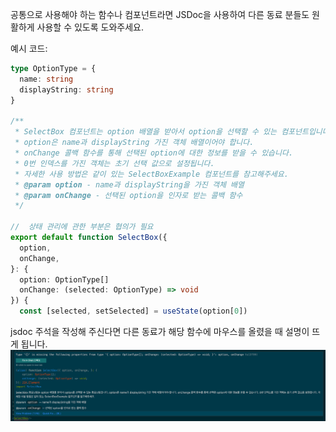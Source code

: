 공통으로 사용해야 하는 함수나 컴포넌트라면 JSDoc을 사용하여 다른 동료 분들도 원활하게 사용할 수 있도록 도와주세요.

예시 코드:
``` typescript
type OptionType = {
  name: string
  displayString: string
}

/**
 * SelectBox 컴포넌트는 option 배열을 받아서 option을 선택할 수 있는 컴포넌트입니다.
 * option은 name과 displayString 가진 객체 배열이어야 합니다.
 * onChange 콜백 함수를 통해 선택된 option에 대한 정보를 받을 수 있습니다.
 * 0번 인덱스를 가진 객체는 초기 선택 값으로 설정됩니다.
 * 자세한 사용 방법은 같이 있는 SelectBoxExample 컴포넌트를 참고해주세요.
 * @param option - name과 displayString을 가진 객체 배열
 * @param onChange - 선택된 option을 인자로 받는 콜백 함수
 */

//  상태 관리에 관한 부분은 협의가 필요
export default function SelectBox({
  option,
  onChange,
}: {
  option: OptionType[]
  onChange: (selected: OptionType) => void
}) {
  const [selected, setSelected] = useState(option[0])
```

jsdoc 주석을 작성해 주신다면 다른 동료가 해당 함수에 마우스를 올렸을 때 설명이 뜨게 됩니다.  
![image](uploads/4138e59629f25805c472981f4efa2f8b/image.png)